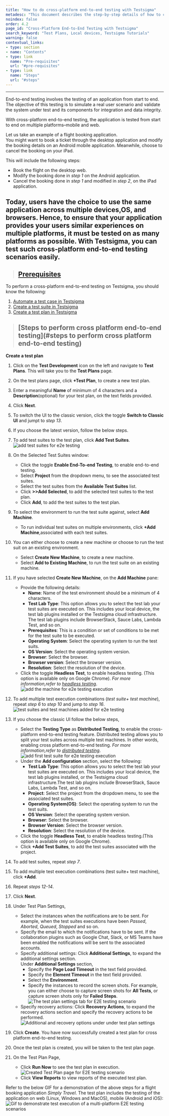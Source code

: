 ```yaml
---
title: "How to do cross-platform end-to-end testing with Testsigma"
metadesc: "This document describes the step-by-step details of how to create a test plan for cross-platform end-to-end testing with Testsigma"
noindex: false
order: 4.2
page_id: "Cross-Platform End-to-End Testing with Testsigma"
search_keyword: "Test Plans, Local devices, Testsigma Tutorials"
warning: false
contextual_links:
- type: section
- name: "Contents"
- type: link
  name: "Pre-requisites"
  url: "#pre-requisites"
- type: link
  name: "Steps"
  url: "#steps"
---
```


---

End-to-end testing involves the testing of an application from start to end.  The objective of this testing is to simulate a real user scenario and validate the system under test and its components for integration and data integrity.

With cross-platform end-to-end testing, the application is tested from start to end on multiple platforms–mobile and web.  

Let us take an example of a flight booking application.  
You might want to book a ticket through the desktop application and modify the booking details on an Android mobile application. Meanwhile, choose to cancel the booking on your iPad.

This will include the following steps:

* Book the flight on the desktop web.
* Modify the booking done in *step 1* on the Android application.
* Cancel the booking done in *step 1* and modified in *step 2*, on the iPad application.  

Today, users have the choice to use the same application across multiple devices,OS, and browsers. Hence, to ensure that your application provides your users similar experiences on multiple platforms, it must be tested on as many platforms as possible.
With Testsigma, you can test such cross-platform end-to-end testing scenarios easily.
---
> ## [Prerequisites](#pre-requisites)

To perform a cross-platform end-to-end testing on Testsigma, you should know the following: 
1. [Automate a test case in Testsigma](https://testsigma.com/docs/test-cases/manage/add-edit-delete/)  
2. [Create a test suite in Testsigma](https://testsigma.com/docs/test-management/test-suites/overview/)  
3. [Create a test plan in Testsigma](https://testsigma.com/docs/test-management/test-plans/overview/)

> ## [Steps to perform cross platform end-to-end testing](#steps to perform cross platform end-to-end testing)

**Create a test plan** 

1. Click on the **Test Development** icon on the left and navigate to **Test Plans**. This will take you to the **Test Plans** page.
2. On the test plans page, click **+Test Plan**, to create a new test plan.
3. Enter a meaningful **Name** of minimum of 4 characters and a **Description**(optional) for your test plan, on the text fields provided.
4. Click **Next**.
5. To switch the UI to the classic version, click the toggle **Switch to Classic UI** and jumpt to *step 13*.   
6. If you choose the latest version, follow the below steps. 
7. To add test suites to the test plan, click **Add Test Suites**.
![add test suites for e2e testing](https://s3.amazonaws.com/static-docs.testsigma.com/new_images/test-plans/cross-platform-end-to-end-testing/add-test-suites.png)  
8. On the Selected Test Suites window:  

    * Click the toggle **Enable End-To-end Testing**, to enable end-to-end testing.  
    * Select **Project** from the dropdown menu, to see the associated test suites.  
    * Select the test suites from the **Available Test Suites** list.  
    * Click **>>Add Selected**, to add the selected test suites to the test plan.  
    * Click **Add**, to add the test suites to the test plan.  
  
9. To select the environment to run the test suite against, select **Add Machine**.  
    * To run individual test suites on multiple environments, click **+Add Machine**,associated with each test suites.

10. You can either choose to create a new machine or choose to run the test suit on an existing environment.  
    * Select **Create New Machine**, to create a new machine.
    * Select **Add to Existing Machine**, to run the test suite on an existing machine.  

11. If you have selected **Create New Machine**, on the **Add Machine** pane:
    * Provide the following details:
        * **Name**: Name of the test environment should be a minimum of 4 characters.  
        * **Test Lab Type**: This option allows you to select the test lab your test suites are executed on. This includes your local device, the test lab plugins installed or the Testsigma cloud infrastructure. The test lab plugins include BrowserStack, Sauce Labs, Lambda Test, and so on.
        * **Prerequisites**: This is a condition or set of conditions to be met for the test suite to be executed.  
        * **Operating System**: Select the operating system to run the test suits.
        * **OS Version**: Select the operating system version.  
        * **Browser**: Select the browser.  
        * **Browser version**: Select the browser version.  
        * **Resolution**: Select the resolution of the device.  
    * Click the toggle **Headless Test**, to enable headless testing. (This option is available only on Google Chrome). *For more information,refer to [headless testing](https://testsigma.com/docs/test-management/test-plans/headless-testing/)*.![add the machine for e2e testing execution](https://s3.amazonaws.com/static-docs.testsigma.com/new_images/test-plans/cross-platform-end-to-end-testing/add-machine.png)  

12. To add multiple test execution combinations (*test suite+ test machine*), repeat *step 6* to *step 10* and jump to *step 16*.
![test suites and test machines added for e2e testing](https://s3.amazonaws.com/static-docs.testsigma.com/new_images/test-plans/cross-platform-end-to-end-testing/add-test-suites-dashboard.png)

13. If you choose the classic UI follow the below steps,  
    * Select the **Testing Type** as **Distributed Testing**, to enable the cross-platform end-to-end testing feature. Distributed testing allows you to split your test suites across multiple test machines. In other words, enabling cross platform end-to-end testing. *For more information,refer to [distributed testing](https://testsigma.com/docs/test-management/test-plans/distributed-testing/)*.  
![add first test suite for e2e testing execution](https://docs.testsigma.com/images/tutorials/test-plans/cross-platform-end-to-end-testing/add-first-test-suite-e2e-testing.png)  
    * Under the **Add configuration** section, select the following:  
        * **Test Lab Type**: This option allows you to select the test lab your test suites are executed on. This includes your local device, the test lab plugins installed, or the Testsigma cloud infrastructure.The test lab plugins include BrowserStack, Sauce Labs, Lambda Test, and so on.  
        * **Project**: Select the project from the dropdown menu, to see the associated test suites.  
        * **Operating System(OS)**: Select the operating system to run the test suits.  
        * **OS Version**: Select the operating system version.
        * **Browser**: Select the browser.  
        * **Browser Version**: Select the browser version.
        * **Resolution**: Select the resolution of the device.  
    * Click the toggle **Headless Test**, to enable headless testing.(This option is available only on Google Chrome).  
    * Click **+Add Test Suites**, to add the test suites associated with the project.  

14. To add test suites, repeat *step 7*.  
15. To add multiple test execution combinations (test suite+ test machine), click **+Add**.
16. Repeat *steps 12-14*.
17. Click **Next**.     
18. Under Test Plan Settings,
     * Select the instances when the notifications are to be sent. For example, when the test suites executions have been *Passed*, *Aborted*, *Queued*, *Stopped* and so on.
     * Specify the email to which the notifications have to be sent. If the collaboration plugins such as Google Chat, Slack, or MS Teams have been enabled the notifications will be sent to the associated accounts.   
     * Specify additional settings: Click **Additional Settings**, to expand the additional settings section.   
       Under **Additional Settings** section,   
       * Specify the **Page Load Timeout** in the text field provided.
       * Specify the **Element Timeout** in the text field provided.  
       * Select the **Environment**.
       * Specify the instances to record the screen shots. For example, you can either choose to capture screen shots for **All Tests**, or capture screen shots only for **Failed Steps**.
       ![The test plan settings tab for E2E testing scenario](https://docs.testsigma.com/images/tutorials/test-plans/cross-platform-end-to-end-testing/test-plan-settings-E2E-testing-scenario.png)  
    * Specify recovery actions: Click **Recovery Actions**, to expand the recovery actions section and specify the recovery actions to be performed. 
    ![Additional and recovery options under under test plan settings](https://s3.amazonaws.com/static-docs.testsigma.com/new_images/test-plans/cross-platform-end-to-end-testing/additional-settings-and-recovery-actions.png)

19. Click **Create**. You have now successfully created a test plan for cross platform end-to-end testing.	
20. Once the test plan is created, you will be taken to the test plan page.
21. On the Test Plan Page,  
    * Click **Run Now** to see the test plan in execution.
  ![Created Test Plan page for E2E testing scenario](https://docs.testsigma.com/images/tutorials/test-plans/cross-platform-end-to-end-testing/created-test-plan-page-E2E-testing-scenario.png)  
    * Click **View Reports** to view reports of the executed test plan.  

Refer to the below GIF for a demonstration of the above steps for a flight booking application *Simply Travel*. The test plan includes the testing of the application on web (Linux, Windows and MacOS), mobile (Android and iOS):
![Gif to demonstrate test execution of a multi-platform E2E testing scenarios](https://s3.amazonaws.com/static-docs.testsigma.com/new_images/runs/test-plan-executions/e2e-testing-scenario-gif.gif)

















